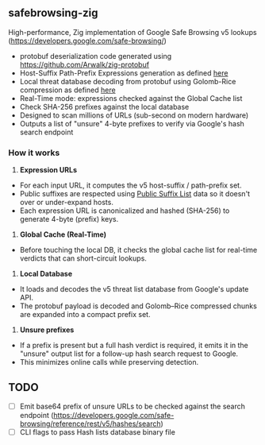 ## safebrowsing-zig

High-performance, Zig implementation of Google Safe Browsing v5 lookups (https://developers.google.com/safe-browsing/)

* protobuf deserialization code generated using https://github.com/Arwalk/zig-protobuf
* Host-Suffix Path-Prefix Expressions generation as defined [here](https://developers.google.com/safe-browsing/reference/URLs.and.Hashing#host-suffix-path-prefix-expressions)
* Local threat database decoding from protobuf using Golomb-Rice compression as defined [here](https://developers.google.com/safe-browsing/reference/Local.Database)
* Real-Time mode: expressions checked against the Global Cache list
* Check SHA-256 prefixes against the local database
* Designed to scan millions of URLs (sub-second on modern hardware)
* Outputs a list of "unsure" 4-byte prefixes to verify via Google's hash search endpoint

### How it works

1. **Expression URLs**

* For each input URL, it computes the v5 host-suffix / path-prefix set.
* Public suffixes are respected using [Public Suffix List](https://publicsuffix.org/) data so it doesn't over or under-expand hosts.
* Each expression URL is canonicalized and hashed (SHA-256) to generate 4-byte (prefix) keys.

1. **Global Cache (Real-Time)**

* Before touching the local DB, it checks the global cache list for real-time verdicts that can short-circuit lookups.

1. **Local Database**

* It loads and decodes the v5 threat list database from Google's update API.
* The protobuf payload is decoded and Golomb–Rice compressed chunks are expanded into a compact prefix set.

1. **Unsure prefixes**

* If a prefix is present but a full hash verdict is required, it emits it in the "unsure" output list for a follow-up hash search request to Google.
* This minimizes online calls while preserving detection.

## TODO

- [ ] Emit base64 prefix of unsure URLs to be checked against the search endpoint (https://developers.google.com/safe-browsing/reference/rest/v5/hashes/search)
- [ ] CLI flags to pass Hash lists database binary file
